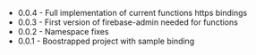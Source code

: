 * 0.0.4 - Full implementation of current functions https bindings
* 0.0.3 - First version of firebase-admin needed for functions
* 0.0.2 - Namespace fixes
* 0.0.1 - Boostrapped project with sample binding
